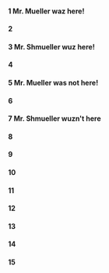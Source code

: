 #### 1 Mr. Mueller waz here!
#### 2
#### 3 Mr. Shmueller wuz here!
#### 4
#### 5 Mr. Mueller was not here!
#### 6
#### 7 Mr. Shmueller wuzn't here
#### 8
#### 9 
#### 10
#### 11
#### 12
#### 13
#### 14
#### 15